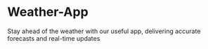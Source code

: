 # Weather-App
Stay ahead of the weather with our useful app, delivering accurate forecasts and real-time updates
